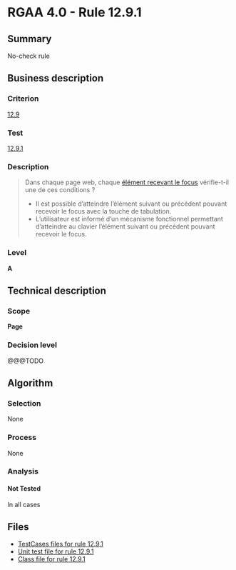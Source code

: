 # RGAA 4.0 - Rule 12.9.1

## Summary

No-check rule

## Business description

### Criterion

[12.9](https://www.numerique.gouv.fr/publications/rgaa-accessibilite/methode/criteres/#crit-12-9)

### Test

[12.9.1](https://www.numerique.gouv.fr/publications/rgaa-accessibilite/methode/criteres/#test-12-9-1)

### Description

> Dans chaque page web, chaque [élément recevant le focus](https://www.numerique.gouv.fr/publications/rgaa-accessibilite/methode/glossaire/#prise-de-focus) vérifie-t-il une de ces conditions ?
> 
> * Il est possible d’atteindre l’élément suivant ou précédent pouvant recevoir le focus avec la touche de tabulation.
> * L’utilisateur est informé d’un mécanisme fonctionnel permettant d’atteindre au clavier l’élément suivant ou précédent pouvant recevoir le focus.

### Level

**A**


## Technical description

### Scope

**Page**

### Decision level

@@@TODO


## Algorithm

### Selection

None

### Process

None

### Analysis

#### Not Tested

In all cases


## Files

- [TestCases files for rule 12.9.1](https://gitlab.com/asqatasun/Asqatasun/-/tree/v5/rules/rules-rgaa4.0/src/test/resources/testcases/rgaa40/Rgaa40Rule120901/)
- [Unit test file for rule 12.9.1](https://gitlab.com/asqatasun/Asqatasun/-/blob/v5/rules/rules-rgaa4.0/src/test/java/org/asqatasun/rules/rgaa40/Rgaa40Rule120901Test.java)
- [Class file for rule 12.9.1](https://gitlab.com/asqatasun/Asqatasun/-/blob/v5/rules/rules-rgaa4.0/src/main/java/org/asqatasun/rules/rgaa40/Rgaa40Rule120901.java)


